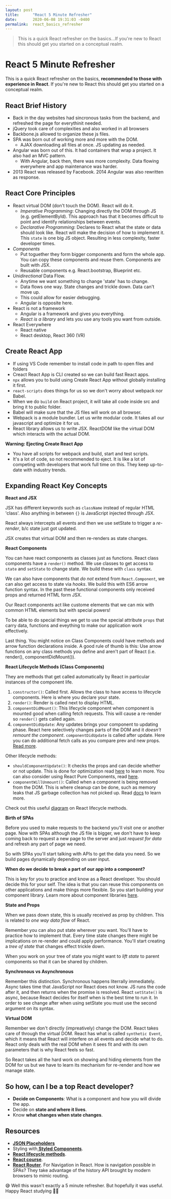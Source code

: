 ```yaml
---
layout: post
title:      "React 5 Minute Refresher"
date:       2020-06-08 19:31:03 -0400
permalink:  react_basics_refresher
---
```


> This is a quick React refresher on the basics...If you're new to React this should get you started on a conceptual realm. 

# React 5 Minute Refresher

This is a quick React refresher on the basics, **recommended to those with experience in React**. If you're new to React this should get you started on a conceptual realm. 

## React Brief History

- Back in the day websites had sincronous tasks from the backend, and refreshed the page for everythinit needed.
- jQuery took care of complexities and also worked in all browsers
- Backbone.js allowed to organize these js files.
- SPA was born out of working more and more with the DOM.
  - AJAX downloading all files at once. JS updating as needed.
- Angular was born out of this. It had containers that wrap a project. It also had an MVC pattern.
    -  With Angular, back then, there was more complexity. Data flowing everywhere and app maintenance was harder.
- 2013 React was released by Facebook. 2014 Angular was also rewritten as response.

## React Core Principles

-  React virtual DOM (don't touch the DOM). React will do it. 
   - *Imperative Programming*: Changing directly the DOM through JS (e.g. getElementById). This approach has that it becomes difficult to point and identify relationships between events.
   - *Declarative Programming*: Declares to React what the state or data should look like. React will make the decision of how to implement it. This `state` is one big JS object. Resulting in less complexity, faster developer times. 
- *Components* 
  - Put toguether they form bigger components and form the whole app. You can copy these components and reuse them. Components are built with JSX.
  - Reusable components e.g. React.bootstrap, Blueprint etc.
- *Unidirectional* Data Flow.
  - Anytime we want something to change 'state' has to change.
  - Data flows one way. State changes and trickle down. Data can't move up.
  - This could allow for easier debugging.
  - Angular is opposite here.
- React is not a framework
  - Angular is a framework and gives you everything. 
  - *React is a library* and lets you use any tools you want from outside.
- React Everywhere
  - React native
  - React desktop, React 360 (VR)

## Create React App

- If using VS Code remember to install code in path to open files and folders
- Creact React App is CLI created so we can build fast React apps.
- `npx` allows you to build using Create React App without globally installing it first.
- `react-scripts` does things for us so we don't worry about webpack nor Babel. 
- When we do `build` on React project, it will take all code inside src and bring it to public folder.
- Babel will make sure that the JS files will work on all browser.
- Webpack is a module bundler. Let us write modular code. It takes all our javascript and optimize it for us.
- React library allows us to write JSX. ReactDOM like the virtual DOM which interacts with the actual DOM.

**Warning: Ejecting Create React App**

- You have all scripts for webpack and build, start and test scripts.
- It's a lot of code, so not recommended to eject. It is like a lot of competing with developers that work full time on this. They keep up-to-date with industry trends.

## Expanding React Key Concepts

**React and JSX**

JSX has different keywords such as `className` instead of regular HTML 'class'. Also anything in between `{}` is JavaScript injected through JSX.

React always intercepts all events and then we use setState to trigger a *re-render*, b/c state just got updated. 

JSX creates that virtual DOM and then re-renders as state changes.

**React Components**

You can have react components as classes just as functions. React class components have a `render()` method. We use classes to get access to `state` and `setState` to change state. We build these with `class` syntax.

We can also have components that *do not* extend from `React.Component`, we can also get access to state via *hooks*. We build this with ES6 arrow function syntax. In the past these functional components only received props and returned HTML form JSX.

Our React components act like custome elements that we can mix with common HTML elements but with special powers! 

To be able to do special things we get to use the special attribute `props` that carry data, functions and eveything to make our application work effectively.

Last thing. You might notice on Class Components could have methods and arrow function declarations inside. A good rule of thumb is this: Use arrow functions on any class methods you define and aren't part of React (i.e. render(), componentDidMount()).

**React Lifecycle Methods (Class Components)**

They are methods that get called automatically by React in particular instances of the component life.

1. `constructor()`: Called first. Allows the class to have access to lifecycle components. Here is where you declare your state.
2. `render()`: Render is called next to display HTML.
3. `componentDidMount()`: This lifecycle component when component is mounted good when calling fetch requests. This will cause a re-render so `render()` gets called again.
4. `componentDidUpdate`: Any updates brings your component to updating phase. React here selectively changes parts of the DOM and it *doesn't remount the component*. `componentDidUpdate` is called after update. Here you can do additional fetch calls as you compare prev and new props. [Read more](https://reactjs.org/docs/react-component.html#componentdidupdate).

Other lifecycle methods:

- `shouldComponentUpdate()`: It checks the props and can decide whether or not update. This is done for optimization read [here](https://reactjs.org/docs/react-component.html#shouldcomponentupdate) to learn more. You can also consider using React Pure Components, read [here](https://reactjs.org/docs/react-api.html#reactpurecomponent).
- `componentWillUnmount()`: Called when a component is being removed from the DOM. This is where cleanup can be done, such as memory leaks that JS garbage collection has not picked up. Read [docs](https://reactjs.org/docs/react-component.html#componentwillunmount) to learn more.

Check out this useful [diagram](https://projects.wojtekmaj.pl/react-lifecycle-methods-diagram/) on React lifecycle methods.


**Birth of SPAs**

Before you used to make requests to the backend you'll visit one or another page. Now with SPAs although the JS file is bigger, we don't have to keep coming back to request a new page to the server and just *request for data* and refresh any part of page we need. 

So with SPAs you'll start talking with APIs to get the data you need. So we build pages dynamically depending on user input.

**When do we decide to break a part of our app into a component?**

This is key for you to practice and know as a React developer. You should decide this for your self. The idea is that you can reuse this components on other applications and make things more flexible. So you start building your component library. Learn more about component libraries [here](http://fbohz.com/component_library_storybook). 

**State and Props**

When we pass down state, this is usually received as prop by children. This is related to *one way data flow* of React. 

Remember you can also put state wherever you want. You'll have to practice how to implement that. Every time state changes there might be implications on re-render and could apply performance. You'll start creating a *tree of state* that changes effect trickle down.

When you work on your tree of state you might want to *lift state* to parent components so that it can be shared by children. 

**Synchronous vs Asynchronous**

Remember this distinction. Synchronous happens literrally immediately. Async takes time that JavaScript nor React does not know. JS runs the code after it, and then returns when the promise is resolved. React `setState()` is async, because React decides for itself when is the best time to run it. In order to see change after when using setState you must use the second argument on its syntax.

**Virtual DOM**

Remember we don't directly (impreatively) change the DOM. React takes care of through the virtual DOM. React has what is called `synthetic Event`, which it means that React will interfere on all events and decide what to do. React only deals with the real DOM when it sees fit and with its own parameters that is why React feels so fast. 

So React takes all the hard work on showing and hiding elements from the DOM for us but we have to learn its mechanism for re-render and how we manage state. 


## So how, can I be a top React developer?

- **Decide on Components**: What is a component and how you will divide the app.
- Decide on **state and where it lives**.
- Know **what changes when state changes**.

## Resources

- [**JSON Placeholders**](https://jsonplaceholder.typicode.com/)
- Styling with[ **Styled Components**](https://www.youtube.com/watch?v=feYJ5D7VknE&feature=emb_title).
- [**React lifecycle methods**](https://projects.wojtekmaj.pl/react-lifecycle-methods-diagram/).
- [**React course**](https://www.udemy.com/course/complete-react-developer-zero-to-mastery/).
- [**React Router**](https://reacttraining.com/react-router/web/guides/quick-start). For Navigation in React. How is navigation possible in SPAs? They take advantage of the history API brought by modern browsers to mimic routing.

😅 Well this wasn't exactly a 5 minute refresher. But hopefully it was useful. Happy React studying 🙌🏼